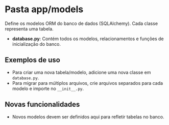 # Pasta app/models

Define os modelos ORM do banco de dados (SQLAlchemy). Cada classe representa uma tabela.

- **database.py**: Contém todos os modelos, relacionamentos e funções de inicialização do banco.

## Exemplos de uso
- Para criar uma nova tabela/modelo, adicione uma nova classe em `database.py`.
- Para migrar para múltiplos arquivos, crie arquivos separados para cada modelo e importe no `__init__.py`.

## Novas funcionalidades
- Novos modelos devem ser definidos aqui para refletir tabelas no banco.
